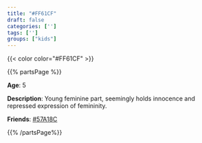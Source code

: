 ```yaml
---
title: "#FF61CF"
draft: false
categories: ['']
tags: ['']
groups: ["kids"]
---
```

{{< color color="#FF61CF" >}}

{{% partsPage %}}

**Age**: 5

**Description**: Young feminine part, seemingly holds innocence and repressed expression of femininity.

**Friends**: [#57A18C](/systemmap/57a18c/)

{{% /partsPage%}}



